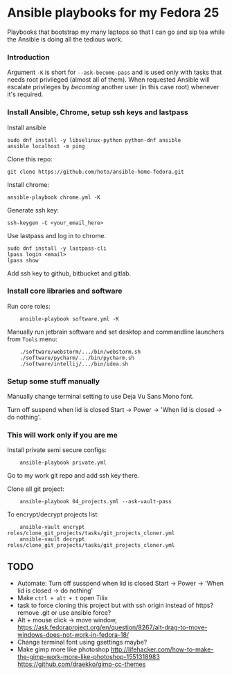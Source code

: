 # Ansible playbooks for my Fedora 25

Playbooks that bootstrap my many laptops so that I can go and sip tea while the Ansible is doing all the tedious work.

### Introduction

Argument `-K` is short for `--ask-become-pass` and is used only with tasks that needs root privileged (almost all of them).
When requested Ansible will escalate privileges by *becoming* another user (in this case root) whenever it's required.

### Install Ansible, Chrome, setup ssh keys and lastpass

Install ansible

    sudo dnf install -y libselinux-python python-dnf ansible
    ansible localhost -m ping

Clone this repo:

    git clone https://github.com/hoto/ansible-home-fedora.git

Install chrome:

    ansible-playbook chrome.yml -K

Generate ssh key:

    ssh-keygen -C <your_email_here>

Use lastpass and log in to chrome.

    sudo dnf install -y lastpass-cli
    lpass login <email>
    lpass show

Add ssh key to github, bitbucket and gitlab.

### Install core libraries and software

Run core roles:

        ansible-playbook software.yml -K

Manually run jetbrain software and set desktop and commandline launchers from `Tools` menu:

        ./software/webstorm/.../bin/webstorm.sh
        ./software/pycharm/.../bin/pycharm.sh
        ./software/intellij/.../bin/idea.sh

### Setup some stuff manually

Manually change terminal setting to use Deja Vu Sans Mono font.

Turn off suspend when lid is closed Start -> Power -> 'When lid is closed -> do nothing'.

### This will work only if you are me

Install private semi secure configs:

        ansible-playbook private.yml

Go to my work git repo and add ssh key there.

Clone all git project:

        ansible-playbook 04_projects.yml --ask-vault-pass

To encrypt/decrypt projects list:

        ansible-vault encrypt roles/clone_git_projects/tasks/git_projects_cloner.yml
        ansible-vault decrypt roles/clone_git_projects/tasks/git_projects_cloner.yml

## TODO
* Automate: Turn off susspend when lid is closed Start -> Power -> 'When lid is closed -> do nothing'
* Make `ctrl + alt + t` open Tilix
* task to force cloning this project but with ssh origin instead of https? remove .git or use ansible force?
* Alt + mouse click -> move window, https://ask.fedoraproject.org/en/question/8267/alt-drag-to-move-windows-does-not-work-in-fedora-18/
* Change terminal font using gsettings maybe?
* Make gimp more like photoshop http://lifehacker.com/how-to-make-the-gimp-work-more-like-photoshop-1551318983 https://github.com/draekko/gimp-cc-themes
